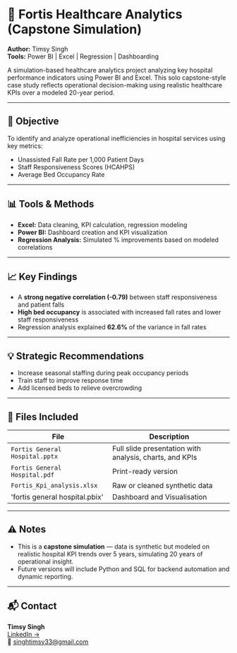# 🏥 Fortis Healthcare Analytics (Capstone Simulation)

**Author:** Timsy Singh  
**Tools:** Power BI | Excel | Regression | Dashboarding

A simulation-based healthcare analytics project analyzing key hospital performance indicators using Power BI and Excel. This solo capstone-style case study reflects operational decision-making using realistic healthcare KPIs over a modeled 20-year period.

---

## 🎯 Objective

To identify and analyze operational inefficiencies in hospital services using key metrics:
- Unassisted Fall Rate per 1,000 Patient Days
- Staff Responsiveness Scores (HCAHPS)
- Average Bed Occupancy Rate

---

## 📊 Tools & Methods

- **Excel:** Data cleaning, KPI calculation, regression modeling
- **Power BI:** Dashboard creation and KPI visualization
- **Regression Analysis:** Simulated % improvements based on modeled correlations

---

## 📈 Key Findings

- A **strong negative correlation (-0.79)** between staff responsiveness and patient falls
- **High bed occupancy** is associated with increased fall rates and lower staff responsiveness
- Regression analysis explained **62.6%** of the variance in fall rates

---

## 💡 Strategic Recommendations

- Increase seasonal staffing during peak occupancy periods  
- Train staff to improve response time  
- Add licensed beds to relieve overcrowding

---

## 📂 Files Included

| File | Description |
|------|-------------|
| `Fortis General Hospital.pptx` | Full slide presentation with analysis, charts, and KPIs |
| `Fortis General Hospital.pdf` | Print-ready version|
| `Fortis_Kpi_analysis.xlsx` | Raw or cleaned synthetic data |
|'fortis general hospital.pbix'| Dashboard and Visualisation |

---

## ⚠️ Notes

- This is a **capstone simulation** — data is synthetic but modeled on realistic hospital KPI trends over 5 years, simulating 20 years of operational insight.
- Future versions will include Python and SQL for backend automation and dynamic reporting.

---

## 📬 Contact

**Timsy Singh**  
[LinkedIn →](https://www.linkedin.com/in/timsy-singh-44a21b1b1/)  
📧 singhtimsy33@gmail.com
